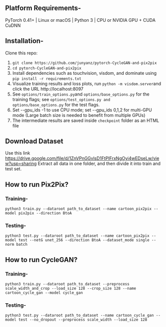 ## Platform Requirements-

PyTorch 0.41+ |
Linux or macOS |
Python 3 |
CPU or NVIDIA GPU + CUDA CuDNN


## Installation-

Clone this repo:
1) `git clone https://github.com/junyanz/pytorch-CycleGAN-and-pix2pix`
2) `cd pytorch-CycleGAN-and-pix2pix`
3) Install dependencies such as touchvision, visdom, and dominate using `pip install -r requirements.txt`
4) Visualize training results and loss plots, run `python -m visdom.server`and click the URL http://localhost:8097
5) See `options/train_options.py`and `options/base_options.py` for the training flags; see `options/test_options.py and options/base_options.py` for the test flags.
6) Set --gpu_ids -1 to use CPU mode; set --gpu_ids 0,1,2 for multi-GPU mode (Large batch size is needed to benefit from multiple GPUs) 
7) The intermediate results are saved inside `checkpoint` folder as an HTML file

## Download Dataset
Use this link https://drive.google.com/file/d/1ZnVPnGGvlsD1FtPIFrxNgOyi4wEDseLw/view?usp=sharing
Extract all data in one folder, and then divide it into train and test set.

## How to run Pix2Pix?

### Training-
`python3 train.py --dataroot path_to_dataset --name cartoon_pix2pix --model pix2pix --direction BtoA`

### Testing-
`python3 test.py --dataroot path_to_dataset --name cartoon_pix2pix --model test --netG unet_256 --direction BtoA --dataset_mode single --norm batch`


## How to run CycleGAN?

### Training-
`python3 train.py --dataroot path_to_dataset --preprocess scale_width_and_crop --load_size 128 --crop_size 128 --name cartoon_cycle_gan --model cycle_gan`

### Testing-
`python3 test.py --dataroot path_to_dataset --name cartoon_cycle_gan --model test --no_dropout --preprocess scale_width --load_size 128`
